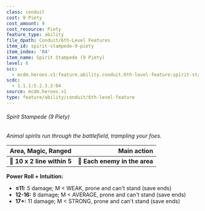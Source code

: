 ```yaml
---
class: conduit
cost: 9 Piety
cost_amount: 9
cost_resource: Piety
feature_type: ability
file_dpath: Conduit/6th-Level Features
item_id: spirit-stampede-9-piety
item_index: '04'
item_name: Spirit Stampede (9 Piety)
level: 6
scc:
  - mcdm.heroes.v1:feature.ability.conduit.6th-level-feature:spirit-stampede-9-piety
scdc:
  - 1.1.1:5.2.3.3:04
source: mcdm.heroes.v1
type: feature/ability/conduit/6th-level-feature
---
```


###### Spirit Stampede (9 Piety)

*Animal spirits run through the battlefield, trampling your foes.*

| **Area, Magic, Ranged**     |               **Main action** |
| --------------------------- | ----------------------------: |
| **📏 10 x 2 line within 5** | **🎯 Each enemy in the area** |

**Power Roll + Intuition:**

- **≤11:** 5 damage; M < WEAK, prone and can't stand (save ends)
- **12-16:** 8 damage; M < AVERAGE, prone and can't stand (save ends)
- **17+:** 11 damage; M < STRONG, prone and can't stand (save ends)
